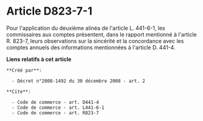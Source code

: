 # Article D823-7-1

Pour l'application du deuxième alinéa de l'article L. 441-6-1, les commissaires aux comptes présentent, dans le rapport
mentionné à l'article R. 823-7, leurs observations sur la sincérité et la concordance avec les comptes annuels des
informations mentionnées à l'article D. 441-4.

**Liens relatifs à cet article**

	**Créé par**:

	  - Décret n°2008-1492 du 30 décembre 2008 - art. 2

	**Cite**:

	  - Code de commerce - art. D441-4
	  - Code de commerce - art. L441-6-1
	  - Code de commerce - art. R823-7
